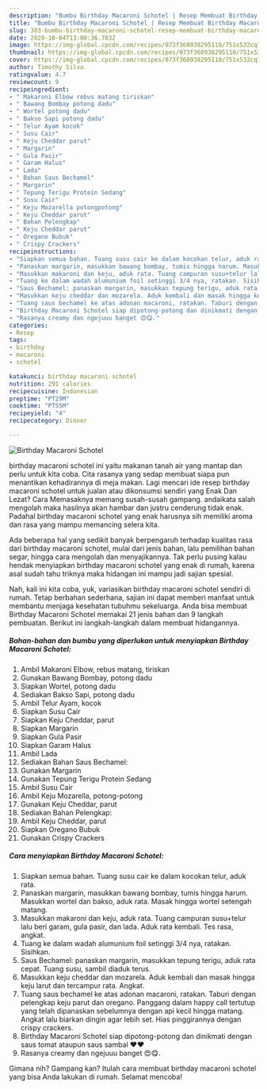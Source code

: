 ```yaml
---
description: "Bumbu Birthday Macaroni Schotel | Resep Membuat Birthday Macaroni Schotel Yang Sempurna"
title: "Bumbu Birthday Macaroni Schotel | Resep Membuat Birthday Macaroni Schotel Yang Sempurna"
slug: 383-bumbu-birthday-macaroni-schotel-resep-membuat-birthday-macaroni-schotel-yang-sempurna
date: 2020-10-04T13:00:36.783Z
image: https://img-global.cpcdn.com/recipes/073f368938295110/751x532cq70/birthday-macaroni-schotel-foto-resep-utama.jpg
thumbnail: https://img-global.cpcdn.com/recipes/073f368938295110/751x532cq70/birthday-macaroni-schotel-foto-resep-utama.jpg
cover: https://img-global.cpcdn.com/recipes/073f368938295110/751x532cq70/birthday-macaroni-schotel-foto-resep-utama.jpg
author: Timothy Silva
ratingvalue: 4.7
reviewcount: 9
recipeingredient:
- " Makaroni Elbow rebus matang tiriskan"
- " Bawang Bombay potong dadu"
- " Wortel potong dadu"
- " Bakso Sapi potong dadu"
- " Telur Ayam kocok"
- " Susu Cair"
- " Keju Cheddar parut"
- " Margarin"
- " Gula Pasir"
- " Garam Halus"
- " Lada"
- " Bahan Saus Bechamel"
- " Margarin"
- " Tepung Terigu Protein Sedang"
- " Susu Cair"
- " Keju Mozarella potongpotong"
- " Keju Cheddar parut"
- " Bahan Pelengkap"
- " Keju Cheddar parut"
- " Oregano Bubuk"
- " Crispy Crackers"
recipeinstructions:
- "Siapkan semua bahan. Tuang susu cair ke dalam kocokan telur, aduk rata."
- "Panaskan margarin, masukkan bawang bombay, tumis hingga harum. Masukkan wortel dan bakso, aduk rata. Masak hingga wortel setengah matang."
- "Masukkan makaroni dan keju, aduk rata. Tuang campuran susu+telur lalu beri garam, gula pasir, dan lada. Aduk rata kembali. Tes rasa, angkat."
- "Tuang ke dalam wadah alumunium foil setinggi 3/4 nya, ratakan. Sisihkan."
- "Saus Bechamel: panaskan margarin, masukkan tepung terigu, aduk rata cepat. Tuang susu, sambil diaduk terus."
- "Masukkan keju cheddar dan mozarela. Aduk kembali dan masak hingga keju larut dan tercampur rata. Angkat."
- "Tuang saus bechamel ke atas adonan macaroni, ratakan. Taburi dengan pelengkap keju parut dan oregano. Panggang dalam happy call tertutup yang telah dipanaskan sebelumnya dengan api kecil hingga matang. Angkat lalu biarkan dingin agar lebih set. Hias pinggirannya dengan crispy crackers."
- "Birthday Macaroni Schotel siap dipotong-potong dan dinikmati dengan saus tomat ataupun saus sambal ♥️♥️"
- "Rasanya creamy dan ngejuuu banget 😍😋."
categories:
- Resep
tags:
- birthday
- macaroni
- schotel

katakunci: birthday macaroni schotel 
nutrition: 291 calories
recipecuisine: Indonesian
preptime: "PT29M"
cooktime: "PT55M"
recipeyield: "4"
recipecategory: Dinner

---
```



![Birthday Macaroni Schotel](https://img-global.cpcdn.com/recipes/073f368938295110/751x532cq70/birthday-macaroni-schotel-foto-resep-utama.jpg)


birthday macaroni schotel ini yaitu makanan tanah air yang mantap dan perlu untuk kita coba. Cita rasanya yang sedap membuat siapa pun menantikan kehadirannya di meja makan.
Lagi mencari ide resep birthday macaroni schotel untuk jualan atau dikonsumsi sendiri yang Enak Dan Lezat? Cara Memasaknya memang susah-susah gampang. andaikata salah mengolah maka hasilnya akan hambar dan justru cenderung tidak enak. Padahal birthday macaroni schotel yang enak harusnya sih memiliki aroma dan rasa yang mampu memancing selera kita.

Ada beberapa hal yang sedikit banyak berpengaruh terhadap kualitas rasa dari birthday macaroni schotel, mulai dari jenis bahan, lalu pemilihan bahan segar, hingga cara mengolah dan menyajikannya. Tak perlu pusing kalau hendak menyiapkan birthday macaroni schotel yang enak di rumah, karena asal sudah tahu triknya maka hidangan ini mampu jadi sajian spesial.




Nah, kali ini kita coba, yuk, variasikan birthday macaroni schotel sendiri di rumah. Tetap berbahan sederhana, sajian ini dapat memberi manfaat untuk membantu menjaga kesehatan tubuhmu sekeluarga. Anda bisa membuat Birthday Macaroni Schotel memakai 21 jenis bahan dan 9 langkah pembuatan. Berikut ini langkah-langkah dalam membuat hidangannya.

<!--inarticleads1-->

##### Bahan-bahan dan bumbu yang diperlukan untuk menyiapkan Birthday Macaroni Schotel:

1. Ambil  Makaroni Elbow, rebus matang, tiriskan
1. Gunakan  Bawang Bombay, potong dadu
1. Siapkan  Wortel, potong dadu
1. Sediakan  Bakso Sapi, potong dadu
1. Ambil  Telur Ayam, kocok
1. Siapkan  Susu Cair
1. Siapkan  Keju Cheddar, parut
1. Siapkan  Margarin
1. Siapkan  Gula Pasir
1. Siapkan  Garam Halus
1. Ambil  Lada
1. Sediakan  Bahan Saus Bechamel:
1. Gunakan  Margarin
1. Gunakan  Tepung Terigu Protein Sedang
1. Ambil  Susu Cair
1. Ambil  Keju Mozarella, potong-potong
1. Gunakan  Keju Cheddar, parut
1. Sediakan  Bahan Pelengkap:
1. Ambil  Keju Cheddar, parut
1. Siapkan  Oregano Bubuk
1. Gunakan  Crispy Crackers




<!--inarticleads2-->

##### Cara menyiapkan Birthday Macaroni Schotel:

1. Siapkan semua bahan. Tuang susu cair ke dalam kocokan telur, aduk rata.
1. Panaskan margarin, masukkan bawang bombay, tumis hingga harum. Masukkan wortel dan bakso, aduk rata. Masak hingga wortel setengah matang.
1. Masukkan makaroni dan keju, aduk rata. Tuang campuran susu+telur lalu beri garam, gula pasir, dan lada. Aduk rata kembali. Tes rasa, angkat.
1. Tuang ke dalam wadah alumunium foil setinggi 3/4 nya, ratakan. Sisihkan.
1. Saus Bechamel: panaskan margarin, masukkan tepung terigu, aduk rata cepat. Tuang susu, sambil diaduk terus.
1. Masukkan keju cheddar dan mozarela. Aduk kembali dan masak hingga keju larut dan tercampur rata. Angkat.
1. Tuang saus bechamel ke atas adonan macaroni, ratakan. Taburi dengan pelengkap keju parut dan oregano. Panggang dalam happy call tertutup yang telah dipanaskan sebelumnya dengan api kecil hingga matang. Angkat lalu biarkan dingin agar lebih set. Hias pinggirannya dengan crispy crackers.
1. Birthday Macaroni Schotel siap dipotong-potong dan dinikmati dengan saus tomat ataupun saus sambal ♥️♥️
1. Rasanya creamy dan ngejuuu banget 😍😋.




Gimana nih? Gampang kan? Itulah cara membuat birthday macaroni schotel yang bisa Anda lakukan di rumah. Selamat mencoba!
